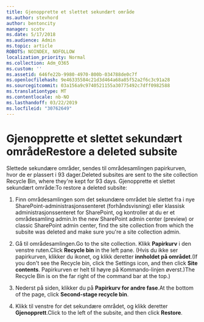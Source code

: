 ```yaml
---
title: Gjenopprette et slettet sekundært område
ms.author: stevhord
author: bentoncity
manager: scotv
ms.date: 5/17/2018
ms.audience: Admin
ms.topic: article
ROBOTS: NOINDEX, NOFOLLOW
localization_priority: Normal
ms.collection: Adm_O365
ms.custom: ''
ms.assetid: 646fe22b-9980-4970-800b-034788de0c7f
ms.openlocfilehash: 9e46335584c21d3d464a68a85f52a2f6c3c91a28
ms.sourcegitcommit: 03a156a9c9740521155a30775492c7dff0982588
ms.translationtype: MT
ms.contentlocale: nb-NO
ms.lasthandoff: 03/22/2019
ms.locfileid: "30762649"
---
```

# <a name="restore-a-deleted-subsite"></a><span data-ttu-id="30e33-102">Gjenopprette et slettet sekundært område</span><span class="sxs-lookup"><span data-stu-id="30e33-102">Restore a deleted subsite</span></span>

<span data-ttu-id="30e33-103">Slettede sekundære områder, sendes til områdesamlingen papirkurven, hvor de er plassert i 93 dager.</span><span class="sxs-lookup"><span data-stu-id="30e33-103">Deleted subsites are sent to the site collection Recycle Bin, where they're kept for 93 days.</span></span> <span data-ttu-id="30e33-104">Gjenopprette et slettet sekundært område:</span><span class="sxs-lookup"><span data-stu-id="30e33-104">To restore a deleted subsite:</span></span>
  
1. <span data-ttu-id="30e33-105">Finn områdesamlingen som det sekundære området ble slettet fra i nye SharePoint-administrasjonssenteret (forhåndsvisning) eller klassisk administrasjonssenteret for SharePoint, og kontroller at du er et områdesamling admin.</span><span class="sxs-lookup"><span data-stu-id="30e33-105">In the new SharePoint admin center (preview) or classic SharePoint admin center, find the site collection from which the subsite was deleted and make sure you're a site collection admin.</span></span> 
    
2. <span data-ttu-id="30e33-106">Gå til områdesamlingen.</span><span class="sxs-lookup"><span data-stu-id="30e33-106">Go to the site collection.</span></span> <span data-ttu-id="30e33-107">Klikk **Papirkurv** i den venstre ruten.</span><span class="sxs-lookup"><span data-stu-id="30e33-107">Click **Recycle bin** in the left pane.</span></span> <span data-ttu-id="30e33-108">(Hvis du ikke ser papirkurven, klikker du ikonet, og klikk deretter **innholdet på området**.</span><span class="sxs-lookup"><span data-stu-id="30e33-108">(If you don't see the Recycle bin, click the Settings icon, and then click **Site contents**.</span></span> <span data-ttu-id="30e33-109">Papirkurven er helt til høyre på Kommando-linjen øverst.)</span><span class="sxs-lookup"><span data-stu-id="30e33-109">The Recycle Bin is on the far right of the command bar at the top.)</span></span>
    
3. <span data-ttu-id="30e33-110">Nederst på siden, klikker du på **Papirkurv for andre fase**.</span><span class="sxs-lookup"><span data-stu-id="30e33-110">At the bottom of the page, click **Second-stage recycle bin**.</span></span>
    
4. <span data-ttu-id="30e33-111">Klikk til venstre for det sekundære området, og klikk deretter **Gjenopprett**.</span><span class="sxs-lookup"><span data-stu-id="30e33-111">Click to the left of the subsite, and then click **Restore**.</span></span>
    


